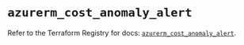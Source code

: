 # `azurerm_cost_anomaly_alert`

Refer to the Terraform Registry for docs: [`azurerm_cost_anomaly_alert`](https://registry.terraform.io/providers/hashicorp/azurerm/4.15.0/docs/resources/cost_anomaly_alert).
